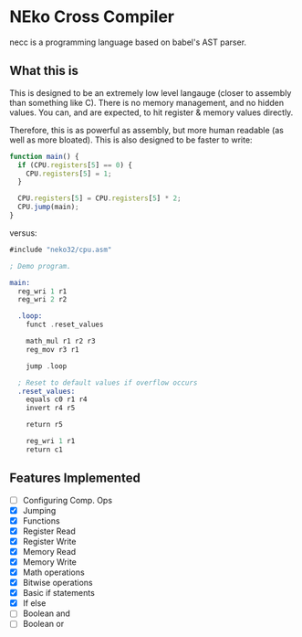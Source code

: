 # NEko Cross Compiler
necc is a programming language based on babel's AST parser.
## What this is
This is designed to be an extremely low level langauge (closer to assembly than something like C). There is no memory management, and no hidden values. You can, and are expected, to hit register & memory values directly.  
  
Therefore, this is as powerful as assembly, but more human readable (as well as more bloated). This is also designed to be faster to write:
```js
function main() {
  if (CPU.registers[5] == 0) {
    CPU.registers[5] = 1;
  }

  CPU.registers[5] = CPU.registers[5] * 2;
  CPU.jump(main);
}
```
versus:
```asm
#include "neko32/cpu.asm"

; Demo program.

main:
  reg_wri 1 r1
  reg_wri 2 r2

  .loop:
    funct .reset_values

    math_mul r1 r2 r3
    reg_mov r3 r1

    jump .loop

  ; Reset to default values if overflow occurs
  .reset_values:
    equals c0 r1 r4
    invert r4 r5

    return r5

    reg_wri 1 r1
    return c1
```
## Features Implemented
- [ ] Configuring Comp. Ops
- [x] Jumping
- [x] Functions
- [x] Register Read
- [x] Register Write
- [x] Memory Read
- [x] Memory Write  
- [x] Math operations
- [x] Bitwise operations
- [x] Basic if statements
- [x] If else
- [ ] Boolean and
- [ ] Boolean or